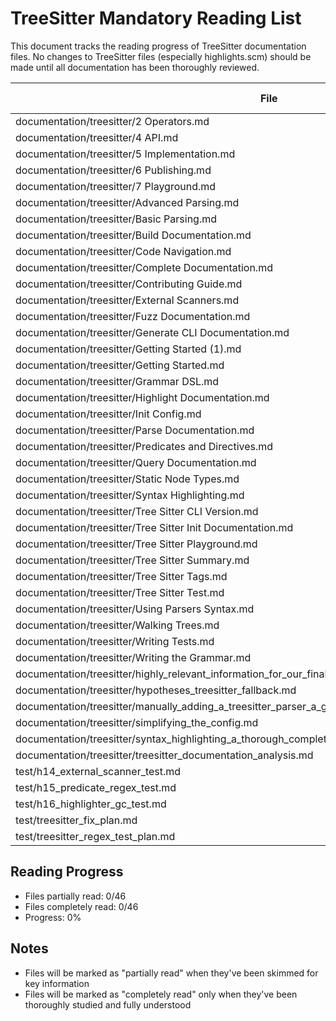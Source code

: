 # TreeSitter Mandatory Reading List

This document tracks the reading progress of TreeSitter documentation files. No changes to TreeSitter files (especially highlights.scm) should be made until all documentation has been thoroughly reviewed.

| File | Partial Reading | Complete Reading |
|------|:--------------:|:----------------:|
| documentation/treesitter/2 Operators.md | [ ] | [ ] |
| documentation/treesitter/4 API.md | [ ] | [ ] |
| documentation/treesitter/5 Implementation.md | [ ] | [ ] |
| documentation/treesitter/6 Publishing.md | [ ] | [ ] |
| documentation/treesitter/7 Playground.md | [ ] | [ ] |
| documentation/treesitter/Advanced Parsing.md | [ ] | [ ] |
| documentation/treesitter/Basic Parsing.md | [ ] | [ ] |
| documentation/treesitter/Build Documentation.md | [ ] | [ ] |
| documentation/treesitter/Code Navigation.md | [ ] | [ ] |
| documentation/treesitter/Complete Documentation.md | [ ] | [ ] |
| documentation/treesitter/Contributing Guide.md | [ ] | [ ] |
| documentation/treesitter/External Scanners.md | [ ] | [ ] |
| documentation/treesitter/Fuzz Documentation.md | [ ] | [ ] |
| documentation/treesitter/Generate CLI Documentation.md | [ ] | [ ] |
| documentation/treesitter/Getting Started (1).md | [ ] | [ ] |
| documentation/treesitter/Getting Started.md | [ ] | [ ] |
| documentation/treesitter/Grammar DSL.md | [ ] | [ ] |
| documentation/treesitter/Highlight Documentation.md | [ ] | [ ] |
| documentation/treesitter/Init Config.md | [ ] | [ ] |
| documentation/treesitter/Parse Documentation.md | [ ] | [ ] |
| documentation/treesitter/Predicates and Directives.md | [ ] | [ ] |
| documentation/treesitter/Query Documentation.md | [ ] | [ ] |
| documentation/treesitter/Static Node Types.md | [ ] | [ ] |
| documentation/treesitter/Syntax Highlighting.md | [ ] | [ ] |
| documentation/treesitter/Tree Sitter CLI Version.md | [ ] | [ ] |
| documentation/treesitter/Tree Sitter Init Documentation.md | [ ] | [ ] |
| documentation/treesitter/Tree Sitter Playground.md | [ ] | [ ] |
| documentation/treesitter/Tree Sitter Summary.md | [ ] | [ ] |
| documentation/treesitter/Tree Sitter Tags.md | [ ] | [ ] |
| documentation/treesitter/Tree Sitter Test.md | [ ] | [ ] |
| documentation/treesitter/Using Parsers Syntax.md | [ ] | [ ] |
| documentation/treesitter/Walking Trees.md | [ ] | [ ] |
| documentation/treesitter/Writing Tests.md | [ ] | [ ] |
| documentation/treesitter/Writing the Grammar.md | [ ] | [ ] |
| documentation/treesitter/highly_relevant_information_for_our_final_attempt.md | [ ] | [ ] |
| documentation/treesitter/hypotheses_treesitter_fallback.md | [ ] | [ ] |
| documentation/treesitter/manually_adding_a_treesitter_parser_a_guide.md | [ ] | [ ] |
| documentation/treesitter/simplifying_the_config.md | [ ] | [ ] |
| documentation/treesitter/syntax_highlighting_a_thorough_complete_plan_to_fix_forever_no_matter_what.md | [ ] | [ ] |
| documentation/treesitter/treesitter_documentation_analysis.md | [ ] | [ ] |
| test/h14_external_scanner_test.md | [ ] | [ ] |
| test/h15_predicate_regex_test.md | [ ] | [ ] |
| test/h16_highlighter_gc_test.md | [ ] | [ ] |
| test/treesitter_fix_plan.md | [ ] | [ ] |
| test/treesitter_regex_test_plan.md | [ ] | [ ] |

## Reading Progress
- Files partially read: 0/46
- Files completely read: 0/46
- Progress: 0%

## Notes
- Files will be marked as "partially read" when they've been skimmed for key information
- Files will be marked as "completely read" only when they've been thoroughly studied and fully understood

